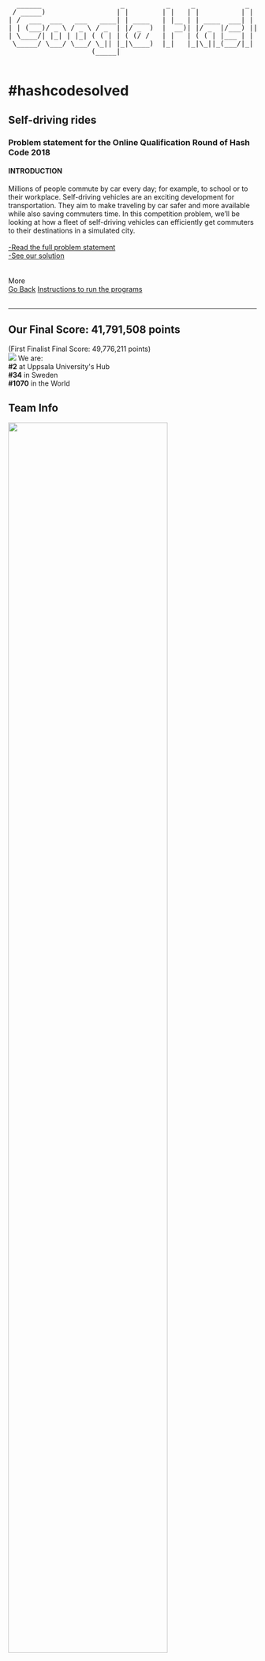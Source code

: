<pre id="top">
  ______                   _          _     _            _         ______          _          ______   ______  __  _____  
 / _____)                 | |        | |   | |          | |       / _____)        | |        (_____ \ / __   |/  |/ ___ \ 
| /  ___  ___   ___   ____| | ____   | |__ | | ____  ___| | _    | /      ___   _ | | ____     ____) ) | //| /_/ ( (   ) )
| | (___)/ _ \ / _ \ / _  | |/ _  )  |  __)| |/ _  |/___) || \   | |     / _ \ / || |/ _  )   /_____/| |// | | | |> > < < 
| \____/| |_| | |_| ( ( | | ( (/ /   | |   | ( ( | |___ | | | |  | \____| |_| ( (_| ( (/ /    _______|  /__| | | ( (___) )
 \_____/ \___/ \___/ \_|| |_|\____)  |_|   |_|\_||_(___/|_| |_|   \______)___/ \____|\____)  (_______)\_____/  |_|\_____/ 
                    (_____|                                                                                               

</pre>

<h1>#hashcodesolved</h1>

<h2>Self-driving rides</h2>
<h3>Problem statement for the Online Qualification Round of Hash Code 2018</h3>
<h4><b>INTRODUCTION</b></h4>
Millions of people commute by car every day; for example, to school or to their workplace.
Self-driving vehicles are an exciting development for transportation. They aim to make traveling by car safer
and more available while also saving commuters time.
In this competition problem, we’ll be looking at how a fleet of self-driving vehicles can efficiently get
commuters to their destinations in a simulated city. <br><br>
<a href="https://github.com/yogurt1989/Google-Hash-Code/blob/master/2018/Problem%20Statement%20-%20Online%20Qualification%20Round%20(2018).pdf"> -Read the full problem statement</a><br>
<a href="https://github.com/yogurt1989/Google-Hash-Code/blob/master/2018/Main.py"> -See our solution </a><br><br>

<br>
More <br>
<a href="https://github.com/yogurt1989/Google-Hash-Code">Go Back</a>
<a href="#help">Instructions to run the programs</a> <br>
<br>
<hr>

<h2>Our Final Score: <b>41,791,508 points</b></h2>
(First Finalist Final Score: 49,776,211 points)<br>
<img src="https://i.imgur.com/6uTkq3j.jpg">
We are: <br>
<b>#2</b> at Uppsala University's Hub<br>
<b>#34</b> in Sweden <br>
<b>#1070</b> in the World <br>

<h2>Team Info</h2>
<img src="https://i.imgur.com/q6n77I9.png" width=80%>

<h2>Our Stats</h2> 
<h3>Total Score</h3>
<img src="https://i.imgur.com/VMoypRs.png" width=80%>

<h3>Sample: B - Should be easy</h3>
<img src="https://i.imgur.com/h1dWTF7.png" width=80%>

<h3>Sample: C - No Hurry</h3>
<img src="https://i.imgur.com/06z4KpD.png" width=80%>

<h3>Sample: D - Metropolis</h3>
<img src="https://i.imgur.com/u189DTr.png" width=80%>

<h3>Sample: E - High Bonus</h3>
<img src="https://i.imgur.com/eNNIoYE.png" width=80%>

<hr>
<h3 id="help">Instructions to run the programs</h3>
-Clone or download this repository<br>
-To run these programs in your computer you need to <a href="https://www.python.org/downloads/">download and install Python 3.</a><br>
-To execute from the command line on a Ms Windows system you need to <a href="https://docs.python.org/2/using/windows.html">add Python to the PATH environmental variable.</a><br>
-Do not hesitate to contact me if you have any problems running these programs or if you find any bugs <br>

<h4>From the command line:</h4>
1. Open a terminal <br>
2. Navigate to the folder where the files are located <br>
3. On the command line execute: <br>
&nbsp &nbsp &nbsp <code>> python3 <i>script</i>.py </code> <br>
&nbsp &nbsp &nbsp <b>Notice: Replace <i>script</i> with the name of the file you want to execute e.g. PancakeFlipper.py</b> <br>

<h4>From the Python interpreter:</h4>
1. Open Python <br>
2. On the prompt execute: <br>
&nbsp &nbsp &nbsp <code>> exec(open("<i>path</i>/<i>script</i>.py").read())</code> <br>
&nbsp &nbsp &nbsp <b>Notice: Replace <i>path</i> with the local path to the folder that contains the script you want to execute</b> <br>
&nbsp &nbsp &nbsp &nbsp &nbsp &nbsp &nbsp &nbsp &nbsp &nbsp<b>Replace <i>script</i> with the name of the file you want to execute e.g. PancakeFlipper.py</b> <br>
<br>
<br>
<a href="#top">Back to Top</a> 
<br>